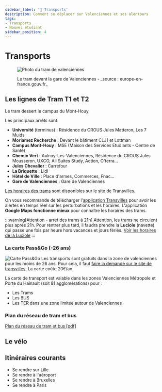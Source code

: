 ```yaml
---
sidebar_label: '🚆 Transports'
description: Comment se déplacer sur Valenciennes et ses alentours
tags:
- Transports
- Nouvel étudiant
sidebar_position: 4
---
```

# Transports
<figure>

![Photo du tram de valenciennes](/img/valenciennes/tram.jpg)
<figcaption>Le tram devant la gare de Valenciennes - _source : europe-en-france.gouv.fr_ </figcaption>
</figure>


## Les lignes de Tram T1 et T2
Le tram dessert le campus du Mont-Houy. 

Les principaux arrêts sont:
- **Université** (terminus) : Résidence du CROUS Jules Matteron, Les 7 Muids
- **Moriamez Recherche** : Devant le bâtiment CLJ1 et Lottman
- **Campus Mont-Houy** : MSE (Maison des Services Etudiants - Centre de Santé)
- **Chemin Vert** : Aulnoy-Les-Valenciennes, Résidence du CROUS Jules Mousseron, UXCO, All Suites Study, Action, O'terra...
- **Jules Chevalier** : Carrefour
- **La Briquette** : Lidl
- **Hôtel de Ville** : Place d'armes, Commerces, Fnac...
- **Gare de Valenciennes** : Gare de Valenciennes
  


[Les horaires des trams](https://www.transvilles.com/les-horaires-de-la-rentree-2023/) sont disponibles sur le site de Transvilles.

On vous recommande de télécharger l'[application Transvilles](https://www.transvilles.com/lapplication-temps-reel/) pour avoir les alertes en temps réel sur les perturbations et les horaires. L'application **Google Maps fonctionne mieux** pour connaître les horaires des trams.

:::warning[Attention - arret des trams à 21h]
Attention, les trams ne circulent plus après 21h. Pour rentrer plus tard, il faudra prendre la **Luciole** (navette) qui passe une fois par heure hors vacances et jours fériés. [Voir les horaires de la Luciole](https://storage.googleapis.com/is-wp-14-prod/uploads-prod/2023/07/Ligne_Luciole_0923.pdf)
:::

### La carte Pass&Go (-26 ans)

![Carte Pass&Go](/img/valenciennes/bandeau-passandgo.jpg)
Les transports sont gratuits dans la zone de valenciennes pour les moins de 26 ans. Pour cela, il faut [faire la demande sur le site de transvilles](https://www.transvilles.com/votre-abonnement-passgo/). La carte coûte 20€/an.

La carte de transport est valable dans les zones Valenciennes Métropole et Porte du Hainault (soit 81 agglomérations) pour :
- Les Trams
- Les BUS
- Les TER dans une zone limitée autour de Valenciennes

### Plan du réseau de tram et bus
[Plan du réseau de tram et bus [pdf]](https://storage.googleapis.com/is-wp-14-preprod/uploads-preprod/2023/03/Plan-reseau0323.pdf)

## Le vélo

## Itinéraires courants
- Se rendre sur Lille
- Se rendre à l'aéroport
- Se rendre à Bruxelles
- Se rendre à Paris


